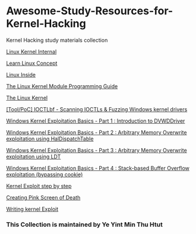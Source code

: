 # Awesome-Study-Resources-for-Kernel-Hacking
Kernel Hacking study materials collection




[Linux Kernel Internal](http://www.tldp.org/LDP/lki/lki.pdf)

[Learn Linux Concept](http://learnlinuxconcepts.blogspot.sg)

[Linux Inside](https://0xax.gitbooks.io/linux-insides/content/index.html)

[The Linux Kernel Module Programming Guide](http://www.tldp.org/LDP/lkmpg/2.6/lkmpg.pdf)

[The Linux Kernel](http://www.tldp.org/LDP/tlk/tlk.html)

[[Tool/PoC] IOCTLbf - Scanning IOCTLs & Fuzzing Windows kernel drivers](http://poppopret.blogspot.sg/2012/03/toolpoc-ioctlbf-scanning-ioctls-fuzzing.html)

[Windows Kernel Exploitation Basics - Part 1 : Introduction to DVWDDriver](http://poppopret.blogspot.sg/2011/06/windows-kernel-exploitation-part-1.html)

[ Windows Kernel Exploitation Basics - Part 2 : Arbitrary Memory Overwrite exploitation using HalDispatchTable](http://poppopret.blogspot.sg/2011/07/windows-kernel-exploitation-basics-part.html)

[ Windows Kernel Exploitation Basics - Part 3 : Arbitrary Memory Overwrite exploitation using LDT](http://poppopret.blogspot.sg/2011/07/windows-kernel-exploitation-basics-part_2423.html)

[Windows Kernel Exploitation Basics - Part 4 : Stack-based Buffer Overflow exploitation (bypassing cookie) ](http://poppopret.blogspot.sg/2011/07/windows-kernel-exploitation-basics-part_16.html)

[Kernel Exploit step by step](http://s3.eurecom.fr/~aurel/syssec/exploit.pdf)

[Creating Pink Screen of Death](https://www.whitehatters.academy/my-first-windows-driver-creating-the-pink-screen-of-death/)

[Writing kernel Exploit](https://tc.gtisc.gatech.edu/bss/2014/r/kernel-exploits.pdf)


### This Collection is maintained by Ye Yint Min Thu Htut
